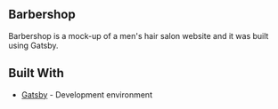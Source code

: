 
## Barbershop

Barbershop is a mock-up of a men's hair salon website and it was built using Gatsby.

## Built With

- [Gatsby](https://github.com/gatsbyjs/gatsby) - Development environment
